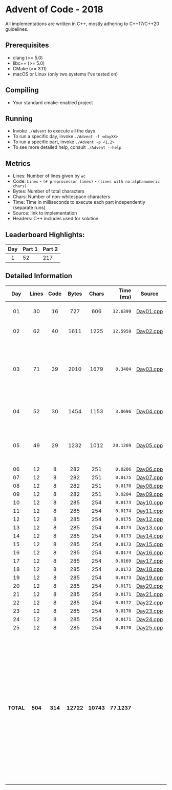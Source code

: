 # Advent of Code - 2018

All implementations are written in C++, mostly adhering to C++17/C++20 guidelines.

## Prerequisites

* clang (>= 5.0)
* libc++ (>= 5.0)
* CMake (>= 3.11)
* macOS or Linux (only two systems I've tested on)

## Compiling

* Your standard cmake-enabled project

## Running

* Invoke `./Advent` to execute all the days
* To run a specific day, invoke `./Advent -f <dayXX>`
* To run a specific part, invoke `./Advent -p <1,2>`
* To see more detailed help, consult `./Advent --help`

## Metrics

* Lines: Number of lines given by `wc`
* Code: `Lines` - `(# preprocessor lines)` - `(lines with no alphanumeric chars)`
* Bytes: Number of total characters
* Chars: Number of non-whitespace characters
* Time: Time in milliseconds to execute each part independently (separate runs)
* Source: link to implementation
* Headers: C++ includes used for solution

## Leaderboard Highlights:

Day | Part 1 | Part 2
:--:|:-------|:------
1   | 52     | 217 

## Detailed Information

 Day | Lines | Code | Bytes | Chars | Time (ms) | Source | Headers
:---:|:-----:|:----:|:-----:|:-----:| ---------:|:------:|:-------
01|30|16|727|606|`32.6399`|[Day01.cpp](https://github.com/willkill07/AdventOfCode2018/blob/master/src/Day01.cpp)|`iterator` `unordered_set` `vector` `range/v3/numeric.hpp` `range/v3/view/cycle.hpp` [`Solution.hpp`](https://github.com/willkill07/AdventOfCode2018/blob/master/include/Solution.hpp)
02|62|40|1611|1225|`12.5959`|[Day02.cpp](https://github.com/willkill07/AdventOfCode2018/blob/master/src/Day02.cpp)|`algorithm` `array` `iterator` `numeric` `unordered_map` `vector` [`Solution.hpp`](https://github.com/willkill07/AdventOfCode2018/blob/master/include/Solution.hpp) [`util.hpp`](https://github.com/willkill07/AdventOfCode2018/blob/master/include/util.hpp)
03|71|39|2010|1679|`8.3404`|[Day03.cpp](https://github.com/willkill07/AdventOfCode2018/blob/master/src/Day03.cpp)|`algorithm` `string` `vector` `range/v3/algorithm.hpp` `range/v3/getlines.hpp` `range/v3/numeric.hpp` `range/v3/view/cartesian_product.hpp` `range/v3/view/filter.hpp` `range/v3/view/iota.hpp` `range/v3/view/join.hpp` `range/v3/view/take_while.hpp` `range/v3/view/view.hpp` [`Solution.hpp`](https://github.com/willkill07/AdventOfCode2018/blob/master/include/Solution.hpp)
04|52|30|1454|1153|`3.0696`|[Day04.cpp](https://github.com/willkill07/AdventOfCode2018/blob/master/src/Day04.cpp)|[`Solution.hpp`](https://github.com/willkill07/AdventOfCode2018/blob/master/include/Solution.hpp) `unordered_map` `vector` `range/v3/algorithm.hpp` `range/v3/getlines.hpp` `range/v3/numeric.hpp` `range/v3/view/slice.hpp`
05|49|29|1232|1012|`20.1269`|[Day05.cpp](https://github.com/willkill07/AdventOfCode2018/blob/master/src/Day05.cpp)|[`Solution.hpp`](https://github.com/willkill07/AdventOfCode2018/blob/master/include/Solution.hpp) `iterator` `vector` `range/v3/algorithm/min.hpp` `range/v3/view/indices.hpp` `range/v3/view/remove_if.hpp` `range/v3/view/repeat.hpp` `range/v3/view/transform.hpp` `range/v3/view/zip_with.hpp`
06|12|8|282|251|`0.0206`|[Day06.cpp](https://github.com/willkill07/AdventOfCode2018/blob/master/src/Day06.cpp)|[`Solution.hpp`](https://github.com/willkill07/AdventOfCode2018/blob/master/include/Solution.hpp)
07|12|8|282|251|`0.0175`|[Day07.cpp](https://github.com/willkill07/AdventOfCode2018/blob/master/src/Day07.cpp)|[`Solution.hpp`](https://github.com/willkill07/AdventOfCode2018/blob/master/include/Solution.hpp)
08|12|8|282|251|`0.0170`|[Day08.cpp](https://github.com/willkill07/AdventOfCode2018/blob/master/src/Day08.cpp)|[`Solution.hpp`](https://github.com/willkill07/AdventOfCode2018/blob/master/include/Solution.hpp)
09|12|8|282|251|`0.0204`|[Day09.cpp](https://github.com/willkill07/AdventOfCode2018/blob/master/src/Day09.cpp)|[`Solution.hpp`](https://github.com/willkill07/AdventOfCode2018/blob/master/include/Solution.hpp)
10|12|8|285|254|`0.0173`|[Day10.cpp](https://github.com/willkill07/AdventOfCode2018/blob/master/src/Day10.cpp)|[`Solution.hpp`](https://github.com/willkill07/AdventOfCode2018/blob/master/include/Solution.hpp)
11|12|8|285|254|`0.0174`|[Day11.cpp](https://github.com/willkill07/AdventOfCode2018/blob/master/src/Day11.cpp)|[`Solution.hpp`](https://github.com/willkill07/AdventOfCode2018/blob/master/include/Solution.hpp)
12|12|8|285|254|`0.0175`|[Day12.cpp](https://github.com/willkill07/AdventOfCode2018/blob/master/src/Day12.cpp)|[`Solution.hpp`](https://github.com/willkill07/AdventOfCode2018/blob/master/include/Solution.hpp)
13|12|8|285|254|`0.0173`|[Day13.cpp](https://github.com/willkill07/AdventOfCode2018/blob/master/src/Day13.cpp)|[`Solution.hpp`](https://github.com/willkill07/AdventOfCode2018/blob/master/include/Solution.hpp)
14|12|8|285|254|`0.0173`|[Day14.cpp](https://github.com/willkill07/AdventOfCode2018/blob/master/src/Day14.cpp)|[`Solution.hpp`](https://github.com/willkill07/AdventOfCode2018/blob/master/include/Solution.hpp)
15|12|8|285|254|`0.0173`|[Day15.cpp](https://github.com/willkill07/AdventOfCode2018/blob/master/src/Day15.cpp)|[`Solution.hpp`](https://github.com/willkill07/AdventOfCode2018/blob/master/include/Solution.hpp)
16|12|8|285|254|`0.0174`|[Day16.cpp](https://github.com/willkill07/AdventOfCode2018/blob/master/src/Day16.cpp)|[`Solution.hpp`](https://github.com/willkill07/AdventOfCode2018/blob/master/include/Solution.hpp)
17|12|8|285|254|`0.0169`|[Day17.cpp](https://github.com/willkill07/AdventOfCode2018/blob/master/src/Day17.cpp)|[`Solution.hpp`](https://github.com/willkill07/AdventOfCode2018/blob/master/include/Solution.hpp)
18|12|8|285|254|`0.0173`|[Day18.cpp](https://github.com/willkill07/AdventOfCode2018/blob/master/src/Day18.cpp)|[`Solution.hpp`](https://github.com/willkill07/AdventOfCode2018/blob/master/include/Solution.hpp)
19|12|8|285|254|`0.0173`|[Day19.cpp](https://github.com/willkill07/AdventOfCode2018/blob/master/src/Day19.cpp)|[`Solution.hpp`](https://github.com/willkill07/AdventOfCode2018/blob/master/include/Solution.hpp)
20|12|8|285|254|`0.0171`|[Day20.cpp](https://github.com/willkill07/AdventOfCode2018/blob/master/src/Day20.cpp)|[`Solution.hpp`](https://github.com/willkill07/AdventOfCode2018/blob/master/include/Solution.hpp)
21|12|8|285|254|`0.0171`|[Day21.cpp](https://github.com/willkill07/AdventOfCode2018/blob/master/src/Day21.cpp)|[`Solution.hpp`](https://github.com/willkill07/AdventOfCode2018/blob/master/include/Solution.hpp)
22|12|8|285|254|`0.0172`|[Day22.cpp](https://github.com/willkill07/AdventOfCode2018/blob/master/src/Day22.cpp)|[`Solution.hpp`](https://github.com/willkill07/AdventOfCode2018/blob/master/include/Solution.hpp)
23|12|8|285|254|`0.0170`|[Day23.cpp](https://github.com/willkill07/AdventOfCode2018/blob/master/src/Day23.cpp)|[`Solution.hpp`](https://github.com/willkill07/AdventOfCode2018/blob/master/include/Solution.hpp)
24|12|8|285|254|`0.0171`|[Day24.cpp](https://github.com/willkill07/AdventOfCode2018/blob/master/src/Day24.cpp)|[`Solution.hpp`](https://github.com/willkill07/AdventOfCode2018/blob/master/include/Solution.hpp)
25|12|8|285|254|`0.0170`|[Day25.cpp](https://github.com/willkill07/AdventOfCode2018/blob/master/src/Day25.cpp)|[`Solution.hpp`](https://github.com/willkill07/AdventOfCode2018/blob/master/include/Solution.hpp)
**TOTAL**|**504**|**314**|**12722**|**10743**|**77.1237**| |`  Solution.hpp`&nbsp;<sup>**`25`**</sup> ` vector`&nbsp;<sup>**`5`**</sup> ` range/v3/numeric.hpp`&nbsp;<sup>**`3`**</sup> ` iterator`&nbsp;<sup>**`3`**</sup> ` algorithm`&nbsp;<sup>**`2`**</sup> ` unordered_map`&nbsp;<sup>**`2`**</sup> ` range/v3/algorithm.hpp`&nbsp;<sup>**`2`**</sup> ` range/v3/getlines.hpp`&nbsp;<sup>**`2`**</sup> ` range/v3/view/indices.hpp`&nbsp;<sup>**`1`**</sup> ` range/v3/view/take_while.hpp`&nbsp;<sup>**`1`**</sup> ` unordered_set`&nbsp;<sup>**`1`**</sup> ` range/v3/view/zip_with.hpp`&nbsp;<sup>**`1`**</sup> ` range/v3/view/view.hpp`&nbsp;<sup>**`1`**</sup> ` range/v3/view/cycle.hpp`&nbsp;<sup>**`1`**</sup> ` range/v3/view/slice.hpp`&nbsp;<sup>**`1`**</sup> ` range/v3/view/iota.hpp`&nbsp;<sup>**`1`**</sup> ` string`&nbsp;<sup>**`1`**</sup> ` range/v3/view/cartesian_product.hpp`&nbsp;<sup>**`1`**</sup> ` util.hpp`&nbsp;<sup>**`1`**</sup> ` array`&nbsp;<sup>**`1`**</sup> ` range/v3/view/repeat.hpp`&nbsp;<sup>**`1`**</sup> ` range/v3/algorithm/min.hpp`&nbsp;<sup>**`1`**</sup> ` range/v3/view/join.hpp`&nbsp;<sup>**`1`**</sup> ` range/v3/view/filter.hpp`&nbsp;<sup>**`1`**</sup> ` range/v3/view/transform.hpp`&nbsp;<sup>**`1`**</sup> ` numeric`&nbsp;<sup>**`1`**</sup> ` range/v3/view/remove_if.hpp`&nbsp;<sup>**`1`**</sup> ` `

